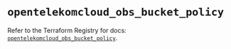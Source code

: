 # `opentelekomcloud_obs_bucket_policy`

Refer to the Terraform Registry for docs: [`opentelekomcloud_obs_bucket_policy`](https://registry.terraform.io/providers/opentelekomcloud/opentelekomcloud/1.36.27/docs/resources/obs_bucket_policy).
